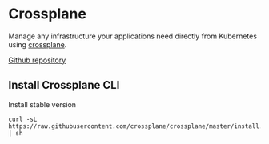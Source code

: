 # Crossplane

Manage any infrastructure your applications need directly from Kubernetes using [crossplane](https://crossplane.io/).

[Github repository](https://github.com/crossplane/crossplane)

## Install Crossplane CLI

Install stable version

```
curl -sL https://raw.githubusercontent.com/crossplane/crossplane/master/install.sh | sh
```
